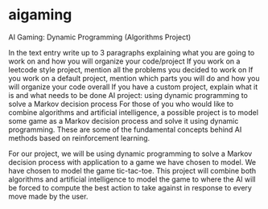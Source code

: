 # aigaming
AI Gaming: Dynamic Programming (Algorithms Project)

In the text entry write up to 3 paragraphs explaining what you are going to work on and how you will organize your code/project
If you work on a leetcode style project, mention all the problems you decided to work on
If you work on a default project, mention which parts you will do and how you will organize your code overall
If you have a custom project, explain what it is and what needs to be done
AI project: using dynamic programming to solve a Markov decision process
For those of you who would like to combine algorithms and artificial intelligence, a possible project is to model some game as a Markov decision process and solve it using dynamic programming. These are some of the fundamental concepts behind AI methods based on reinforcement learning.





For our project, we will be using dynamic programming to solve a Markov decision process with application to a game we have chosen to model. We have chosen to model the game tic-tac-toe. This project will combine both algorithms and artificial intelligence to model the game to where the AI will be forced to compute the best action to take against in response to every move made by the user. 
